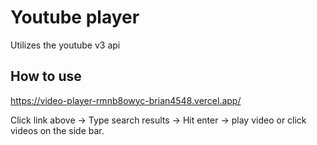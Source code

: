 # Youtube player

Utilizes the youtube v3 api

## How to use

https://video-player-rmnb8owyc-brian4548.vercel.app/

Click link above -> Type search results -> Hit enter -> play video or click videos on the side bar.

